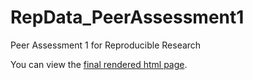 # RepData_PeerAssessment1
Peer Assessment 1 for Reproducible Research

You can view the [final rendered html page](http://dliulab.github.io/RepData_PeerAssessment1/PA1_template.html).


